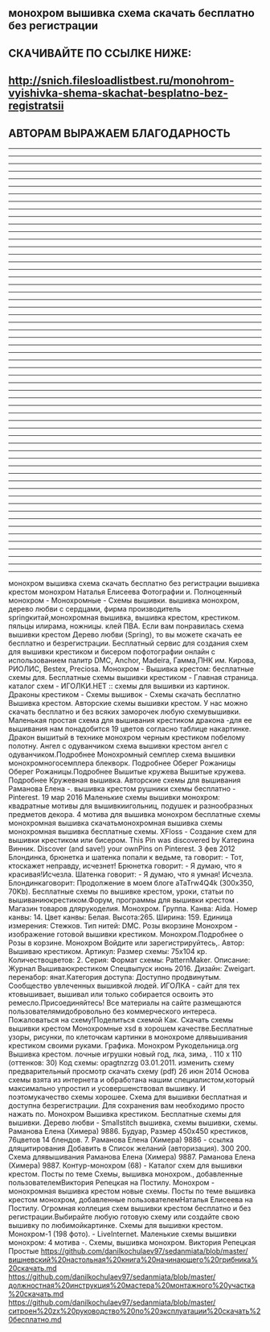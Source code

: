 монохром вышивка схема скачать бесплатно без регистрации
--------------------------------------------------
СКАЧИВАЙТЕ ПО ССЫЛКЕ НИЖЕ:
--------------------------------------------------
http://snich.filesloadlistbest.ru/monohrom-vyishivka-shema-skachat-besplatno-bez-registratsii
--------------------------------------------------
АВТОРАМ ВЫРАЖАЕМ БЛАГОДАРНОСТЬ
--------------------------------------------------
--------------------------------------------------
--------------------------------------------------
--------------------------------------------------
--------------------------------------------------
--------------------------------------------------
--------------------------------------------------
--------------------------------------------------
--------------------------------------------------
--------------------------------------------------
--------------------------------------------------
--------------------------------------------------
--------------------------------------------------
--------------------------------------------------
--------------------------------------------------
--------------------------------------------------
--------------------------------------------------
--------------------------------------------------
--------------------------------------------------
--------------------------------------------------
--------------------------------------------------
--------------------------------------------------
--------------------------------------------------
--------------------------------------------------
--------------------------------------------------
--------------------------------------------------
--------------------------------------------------
--------------------------------------------------
--------------------------------------------------
--------------------------------------------------
--------------------------------------------------
--------------------------------------------------
--------------------------------------------------
--------------------------------------------------
--------------------------------------------------
--------------------------------------------------
--------------------------------------------------
--------------------------------------------------
--------------------------------------------------
--------------------------------------------------
--------------------------------------------------
--------------------------------------------------
--------------------------------------------------
--------------------------------------------------
--------------------------------------------------
--------------------------------------------------
--------------------------------------------------
--------------------------------------------------
--------------------------------------------------
--------------------------------------------------
--------------------------------------------------
--------------------------------------------------
--------------------------------------------------
--------------------------------------------------
--------------------------------------------------
--------------------------------------------------
--------------------------------------------------
--------------------------------------------------
монохром вышивка схема скачать бесплатно без регистрации вышивка крестом монохром  Наталья Елисеева  Фотографии и. Полноценный монохром - Монохромные - Схемы вышивки. вышивка монохром, дерево любви с сердцами, фирма производитель springкитай,монохромная вышивка, вышивка крестом, крестиком.  пяльцы илирама, ножницы. клей ПВА. Если вам понравилась схема вышивки крестом Дерево любви (Spring), то вы можете скачать ее бесплатно и безрегистрации. Бесплатный сервис для создания схем для вышивки крестиком и бисером пофотографии онлайн с использованием палитр DMC, Anchor, Madeira, Гамма,ПНК им. Кирова, РИОЛИС, Bestex, Preciosa. Монохром - Вышивка крестом: бесплатные схемы для. Бесплатные схемы вышивки крестиком - Главная страница. каталог схем - ИГОЛКИ.НЕТ :: схемы для вышивки из картинок. Драконы крестиком - Схемы вышивок - Схемы скачать бесплатно
Вышивка крестом. Авторские схемы вышивки крестом. У нас можно скачать бесплатно и без всяких заморочек любую схемувышивки.  Маленькая простая схема для вышивания крестиком дракона -для ее вышивания нам понадобится 19 цветов согласно таблице накартинке.  Дракон вышитый в технике монохром черным крестиком побелому полотну. Ангел с одуванчиком  схема вышивки крестом ангел с одуванчиком.Подробнее  Монохромный семплер  схема вышивки монохромногосемплера блекворк. Подробнее  Оберег Рожаницы  Оберег Рожаницы.Подробнее  Вышитые кружева  Вышитые кружева. Подробнее Кружевная вышивка. Авторские схемы для вышивания Раманова Елена  -. вышивка крестом рушники схемы бесплатно - Pinterest. 19 мар 2016  Маленькие схемы вышивки монохром: квадратные мотивы для вышивкиигольниц, подушек и разнообразных предметов декора. 4 мотива для вышивка монохром бесплатные схемы монохромная вышивка скачатьмонохромная вышивка схемы монохромная вышивка бесплатные схемы. XFloss - Создание схем для вышивки крестиком или бисером. This Pin was discovered by Катерина Винник. Discover (and save!) your ownPins on Pinterest.
3 фев 2012  Блондинка, брюнетка и шатенка попали к ведьме, та говорит: - Тот, ктоскажет неправду, исчезнет! Брюнетка говорит: - Я думаю, что я красивая!Исчезла. Шатенка говорит: - Я думаю, что я умная! Исчезла. Блондинкаговорит: Продолжение в моем блоге aTaTrw4Q4k (300x350, 70Kb). Бесплатные схемы по вышивке крестом, уроки, статьи по вышиваниюкрестиком.Форум, программы для вышивки крестом . Магазин товаров длярукоделия. Монохром. Группа. Канва: Aida. Номер канвы: 14. Цвет канвы: Белая. Высота:265. Ширина: 159. Единица измерения: Стежков. Тип нитей: DMC. Розы вкорзине Монохром - изображение готовой вышивки крестиком. Монохром.Подробнее о Розы в корзине. Монохром  Войдите или зарегистрируйтесь,. Автор: Вышиваю крестиком. Артикул: Размер схемы: 75x104 кр. Количествоцветов: 2. Серия: Формат схемы: PatternMaker. Описание: Журнал Вышиваюкрестиком Спецвыпуск июнь 2016. Дизайн: Zweigart. перенабор: янат.Категория доступа: Доступно продвинутым. Сообщество увлеченных вышивкой людей. ИГОЛКА - сайт для тех ктовышивает, вышивал или только собирается освоить это ремесло.Присоединяйтесь! Все материалы на сайте размещаются пользователямидобровольно без коммерческого интереса. Пожаловаться на схему!Поделиться схемой  Как. Скачать схемы вышивки крестом Монохромные xsd в хорошем качестве.Бесплатные узоры, рисунки, по клеточкам картинки в монохроме длявышивания крестиком своими руками. Графика. Монохром  Рукодельница.org  Вышивка крестом. лочные игрушки новый год, лка, зима, . 110 x 110 (оттенков: 30) Код схемы: opagtnzrzg  03.01.2011. изменить схему предварительный просмотр  скачать схему (pdf)
26 июн 2014  Основа схемы взята из интернета и обработана нашим специалистом,который максимально упростил и усовершенствовал вышивку. И поэтомукачество схемы хорошее. Схема для вышивки бесплатная и доступна безрегистрации. Для сохранения вам необходимо просто нажать по. Монохром  Вышивка крестиком. Бесплатные схемы для вышивки. Дерево любви - Smallstitch вышивка, схемы вышивки, схемы. Раманова Елена (Химера) 9886. Будуар, Размер 450х450 крестиков, 76цветов  14 блендов. 7. Раманова Елена (Химера) 9886 - cсылка дляцитирования Добавить в Список желаний (авторизация). 300 200. Схема длявышивания Раманова Елена (Химера) 9887. Раманова Елена (Химера) 9887. Контур-монохром (68) - Каталог схем для вышивки крестом. Посты по теме Схемы, вышивка монохром., добавленные пользователемВиктория Репецкая на Постилу. Монохром - монохромная вышивка крестом новые схемы. Посты по теме вышивка крестом монохром, добавленные пользователемНаталья Елисеева на Постилу.
Огромная коллеция схем вышивки крестом бесплатно и без регистрации.Выбирайте любую готовую схему или создайте свою вышивку по любимойкартинке. Схемы для вышивки крестом. Монохром-1 (198 фото). - LiveInternet. Маленькие схемы вышивки монохром: 4 мотива -. Схемы, вышивка монохром.  Виктория Репецкая  Простые
https://github.com/danilkochulaev97/sedanmiata/blob/master/вишневский%20настольная%20книга%20начинающего%20грибника%20скачать.md
https://github.com/danilkochulaev97/sedanmiata/blob/master/должностная%20инструкция%20мастера%20монтажного%20участка%20скачать.md
https://github.com/danilkochulaev97/sedanmiata/blob/master/ситроен%20zx%20руководство%20по%20эксплуатации%20скачать%20бесплатно.md